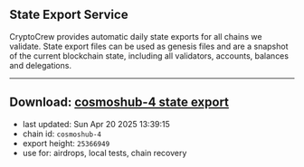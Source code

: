 ## State Export Service
CryptoCrew provides automatic daily state exports for all chains we validate. State export files can be used as genesis files and are a snapshot of the current blockchain state, including all validators, accounts, balances and delegations.

---
**Download: [cosmoshub-4 state export](https://dl-eu2.ccvalidators.com/SERVICE/cosmoshub/cosmoshub-4_export_25366949.json)**
---

- last updated: Sun Apr 20 2025 13:39:15
- chain id: `cosmoshub-4`
- export height: `25366949`
- use for: airdrops, local tests, chain recovery
